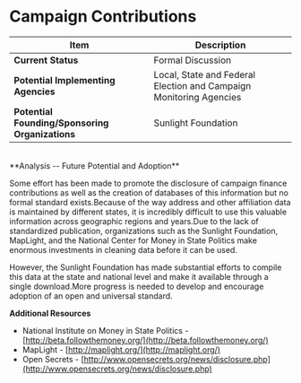 # Campaign Contributions
| Item | Description |
| --- | --- |
| **Current Status** | Formal Discussion |
| **Potential Implementing Agencies** | Local, State and Federal Election and Campaign Monitoring Agencies |
| **Potential Founding/Sponsoring Organizations** | Sunlight Foundation |
<br>
**Analysis -- Future Potential and Adoption**

Some effort has been made to promote the disclosure of campaign finance contributions as well as the creation of databases of this information but no formal standard exists.Because of the way address and other affiliation data is maintained by different states, it is incredibly difficult to use this valuable information across geographic regions and years.Due to the lack of standardized publication, organizations such as the Sunlight Foundation, MapLight, and the National Center for Money in State Politics make enormous investments in cleaning data before it can be used.

However, the Sunlight Foundation has made substantial efforts to compile this data at the state and national level and make it available through a single download.More progress is needed to develop and encourage adoption of an open and universal standard.

**Additional Resources**

*   National Institute on Money in State Politics - [http://beta.followthemoney.org/](http://beta.followthemoney.org/)
*   MapLight - [http://maplight.org/](http://maplight.org/)
*   Open Secrets - [http://www.opensecrets.org/news/disclosure.php](http://www.opensecrets.org/news/disclosure.php)
